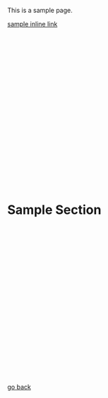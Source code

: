 This is a sample page.

[sample inline link](doc2.md#sample_section)

<br><br><br><br><br><br><br><br><br><br><br><br><br><br><br><br><br><br><br><br>

<div id="sample_section"></div>

Sample Section
==============

<br><br><br><br><br><br><br><br><br><br><br><br><br><br><br><br><br><br><br><br>

[go back](doc1.md)
